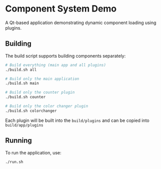 # Component System Demo

A Qt-based application demonstrating dynamic component loading using plugins.

## Building

The build script supports building components separately:

```bash
# Build everything (main app and all plugins)
./build.sh all

# Build only the main application
./build.sh main

# Build only the counter plugin
./build.sh counter

# Build only the color changer plugin
./build.sh colorchanger
```

Each plugin will be built into the `build/plugins` and can be copied into `build/app/plugins`

## Running

To run the application, use:

```bash
./run.sh
```
